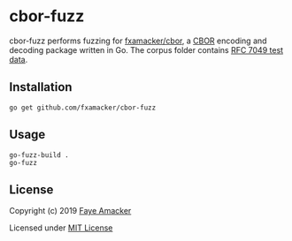 # cbor-fuzz

cbor-fuzz performs fuzzing for [fxamacker/cbor](https://github.com/fxamacker/cbor), a [CBOR](http://tools.ietf.org/html/rfc7049) encoding and decoding package written in Go.  The corpus folder contains [RFC 7049 test data](https://tools.ietf.org/html/rfc7049#appendix-A).

## Installation 

```
go get github.com/fxamacker/cbor-fuzz
``` 

## Usage

```
go-fuzz-build .
go-fuzz
```

## License 

Copyright (c) 2019 [Faye Amacker](https://github.com/fxamacker)

Licensed under [MIT License](LICENSE)
